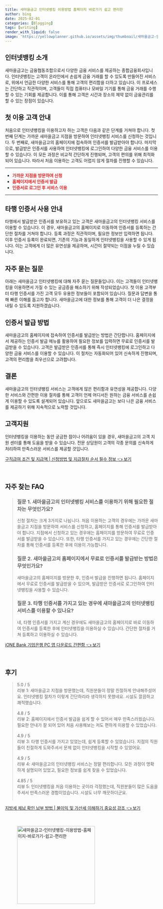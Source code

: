 ```yaml
---
title: 새마을금고 인터넷뱅킹 이용방법 홈페이지 바로가기 쉽고 편리한
author: bing
date: 2025-02-01
categories: [Blogging]
tags: [writing]
render_with_liquid: false
image: 'https://yellowplanner.github.io/assets/img/thumbnail/새마을금고-인터넷뱅킹-이용방법-홈페이지-바로가기-쉽고-편리한.webp'
---
```



<h2 id='인터넷뱅킹_소개'>인터넷뱅킹 소개</h2>

<p>새마을금고는 금융협동조합으로서 다양한 금융 서비스를 제공하는 종합금융회사입니다. 인터넷뱅킹는 고객이 온라인에서 손쉽게 금융 거래를 할 수 있도록 만들어진 서비스로, 위에서 언급한 다양한 서비스를 통해 고객의 편리함을 더하고 있습니다. 이 프로세스는 간단하고 직관적이며, 고객들이 직접 컴퓨터나 모바일 기기를 통해 금융 거래를 수행할 수 있는 기회를 제공합니다. 이를 통해 고객은 시간과 장소의 제약 없이 금융관리를 할 수 있는 장점이 있습니다.</p>

<h2 id='첫_이용_고객_안내'>첫 이용 고객 안내</h2>

<p>처음으로 인터넷뱅킹을 이용하고자 하는 고객은 다음과 같은 단계를 거쳐야 합니다. 첫 번째 단계는 가까운 새마을금고 지점을 방문하여 인터넷뱅킹 서비스를 신청하는 것입니다. 두 번째로, 새마을금고의 홈페이지에 접속하여 인증서를 발급받아야 합니다. 마지막으로, 발급받은 인증서를 사용하여 인터넷뱅킹에 로그인하여 다양한 금융 서비스를 이용할 수 있습니다. 이 모든 과정은 비교적 간단하게 진행되며, 고객의 편의를 위해 최적화되어 있습니다. 따라서 처음 이용하는 고객도 어렵지 않게 절차를 진행할 수 있습니다.</p>

<hr />

<ul>
    <li><b><span style="color: #ee2323;">가까운 지점을 방문하여 신청</span></b></li>
    <li><b><span style="color: #ee2323;">홈페이지에서 인증서 발급</span></b></li>
    <li><b><span style="color: #ee2323;">인증서로 로그인 후 서비스 이용</span></b></li>
</ul>

<hr />

<h2 id='타행_인증서_사용'>타행 인증서 사용 안내</h2>

<p>타행에서 발급받은 인증서를 보유하고 있는 고객은 새마을금고의 인터넷뱅킹 서비스를 이용할 수 있습니다. 이 경우, 새마을금고의 홈페이지로 이동하여 인증서를 등록하는 간단한 절차를 거쳐야 합니다. 등록 과정은 직관적이며, 필요한 정보만 입력하면 됩니다. 이후 인증서 등록이 완료되면, 기존의 기능과 동일하게 인터넷뱅킹을 사용할 수 있게 됩니다. 이는 고객에게 더 많은 유연성을 제공하며, 시간이 절약되는 이점을 누릴 수 있습니다.</p>

<h2 id='자주묻는질문'>자주 묻는 질문</h2>

<p>아래는 새마을금고 인터넷뱅킹에 대해 자주 묻는 질문들입니다. 이는 고객들이 인터넷뱅킹을 이용하면서 가질 수 있는 궁금증을 해소하기 위해 작성되었습니다. 첫 이용 고객부터 타행 인증서를 가진 고객 모두 유용한 정보들이 포함되어 있습니다. 질문과 답변을 통해 빠른 이해를 돕고자 합니다. 새마을금고에 대한 정보를 통해 고객이 더 나은 결정을 내릴 수 있도록 지원하겠습니다.</p>

<h2 id='인증서_발급_방법'>인증서 발급 방법</h2>

<p>새마을금고의 홈페이지에 접속하여 인증서를 발급받는 방법은 간단합니다. 홈페이지에서 제공하는 인증서 발급 메뉴를 활용하여 필요한 정보를 입력하면 무료로 인증서를 발급받을 수 있습니다. 고객은 발급받은 인증서를 통해 즉시 인터넷뱅킹에 로그인하고 다양한 금융 서비스를 이용할 수 있습니다. 이 절차는 자동화되어 있어 신속하게 진행되며, 고객의 편리함을 최우선으로 고려합니다.</p>

<h2 id='결론'>결론</h2>

<p>새마을금고의 인터넷뱅킹 서비스는 고객에게 많은 편리함과 유연성을 제공합니다. 다양한 서비스와 간편한 이용 절차를 통해 고객이 언제 어디서든 원하는 금융 서비스를 손쉽게 이용할 수 있도록 설계되어 있습니다. 앞으로도 새마을금고는 보다 나은 금융 서비스를 제공하기 위해 지속적으로 노력할 것입니다.</p>

<h2 id='고객지원'>고객지원</h2>

<p>인터넷뱅킹을 이용하는 동안 궁금한 점이나 어려움이 있을 경우, 새마을금고의 고객 지원 센터를 통해 도움을 받을 수 있습니다. 전문 상담원이 고객의 각종 문의를 신속하게 처리하여 만족스러운 서비스를 제공할 것입니다.</p>


<p><a class="click-button" title="구직급여 조건 및 지급액 | 신청방법 및 지급절차 순서 필수 정보" href="https://yellowplanner.github.io/posts/%EA%B5%AC%EC%A7%81%EA%B8%89%EC%97%AC-%EC%A1%B0%EA%B1%B4-%EB%B0%8F-%EC%A7%80%EA%B8%89%EC%95%A1-%EC%8B%A0%EC%B2%AD%EB%B0%A9%EB%B2%95-%EB%B0%8F-%EC%A7%80%EA%B8%89%EC%A0%88%EC%B0%A8-%EC%88%9C%EC%84%9C-%ED%95%84%EC%88%98-%EC%A0%95%EB%B3%B4/" rel="dofollow">구직급여 조건 및 지급액 | 신청방법 및 지급절차 순서 필수 정보 👈 보기</a></p><br>
<h2 id='자주_찾는_FAQ'>자주 찾는 FAQ</h2>
<div itemscope="" itemtype="https://schema.org/FAQPage">
<blockquote>
<div itemscope="" itemprop="mainEntity" itemtype="https://schema.org/Question">
<h3 itemprop="name">질문 1. 새마을금고의 인터넷뱅킹 서비스를 이용하기 위해 필요한 절차는 무엇인가요?</h3>
<div itemscope="" itemprop="acceptedAnswer" itemtype="https://schema.org/Answer">
<span itemprop="text">
<p>신청 절차는 크게 3가지로 나뉩니다. 처음 이용하는 고객의 경우에는 가까운 새마을금고 지점을 방문하여 서비스를 신청하고, 홈페이지를 통해 인증서를 발급받아야 합니다. 지점에서 신청하고 있는 경우에는 홈페이지를 방문하여 무료로 인증서를 발급받을 수 있습니다. 또한, 타행 인증서를 가지고 있는 경우에는 간단한 절차를 통해 인증서를 등록한 후에 이용이 가능합니다.</p>
</span>
</div>
</div>
<div itemscope="" itemprop="mainEntity" itemtype="https://schema.org/Question">
<h3 itemprop="name">질문 2. 새마을금고의 홈페이지에서 무료로 인증서를 발급받는 방법은 무엇인가요?</h3>
<div itemscope="" itemprop="acceptedAnswer" itemtype="https://schema.org/Answer">
<span itemprop="text">
<p>새마을금고의 홈페이지를 방문한 후, 인증서 발급을 진행하면 됩니다. 홈페이지에서 무료로 인증서를 발급받을 수 있으며, 발급받은 인증서로 로그인하여 인터넷뱅킹을 사용할 수 있습니다.</p>
</span>
</div>
</div>
<div itemscope="" itemprop="mainEntity" itemtype="https://schema.org/Question">
<h3 itemprop="name">질문 3. 타행 인증서를 가지고 있는 경우에 새마을금고의 인터넷뱅킹 서비스를 이용할 수 있나요?</h3>
<div itemscope="" itemprop="acceptedAnswer" itemtype="https://schema.org/Answer">
<span itemprop="text">
<p>네, 타행 인증서를 가지고 계신 경우에도 새마을금고의 홈페이지로 바로 이동하여 인증서를 등록한 후에 인터넷뱅킹을 이용하실 수 있습니다. 간단한 절차를 거쳐 등록하고 이용하실 수 있습니다.</p>
</span>
</div>
</div>
</blockquote>
</div>
<p><a class="click-button" title="iONE Bank 기업은행 PC 앱 다운로드 간편함" href="https://yellowplanner.github.io/posts/iONE-Bank-%EA%B8%B0%EC%97%85%EC%9D%80%ED%96%89-PC-%EC%95%B1-%EB%8B%A4%EC%9A%B4%EB%A1%9C%EB%93%9C-%EA%B0%84%ED%8E%B8%ED%95%A8/" rel="dofollow">iONE Bank 기업은행 PC 앱 다운로드 간편함 👈 보기</a></p><br>
<h2 id='후기'>후기</h2>
<div itemscope itemtype="https://schema.org/Product">
  <blockquote>
  <div itemprop="review" itemscope itemtype="https://schema.org/Review">
      <div itemprop="reviewRating" itemscope itemtype="https://schema.org/Rating"> <span itemprop="ratingValue">5.0</span> / <span itemprop="bestRating">5</span> </div>
      <span itemprop="reviewBody">리뷰 1: 새마을금고 지점을 방문했는데, 직원분들이 정말 친절하게 안내해주셨어요. 인터넷뱅킹 절차가 이렇게 간단하리라 생각하지 못했네요. 시설도 깔끔하고 쾌적했습니다.</span>
  </div>
  <br>
  <div itemprop="review" itemscope itemtype="https://schema.org/Review">
      <div itemprop="reviewRating" itemscope itemtype="https://schema.org/Rating"> <span itemprop="ratingValue">4.8</span> / <span itemprop="bestRating">5</span> </div>
      <span itemprop="reviewBody">리뷰 2: 홈페이지에서 인증서 발급을 쉽게 할 수 있어서 매우 만족스러웠습니다. 필요한 안내가 잘 되어 있어 처음 사용해보는 저도 편하게 이용할 수 있었습니다.</span>
  </div>
  <br>
  <div itemprop="review" itemscope itemtype="https://schema.org/Review">
      <div itemprop="reviewRating" itemscope itemtype="https://schema.org/Rating"> <span itemprop="ratingValue">4.9</span> / <span itemprop="bestRating">5</span> </div>
      <span itemprop="reviewBody">리뷰 3: 타행 인증서를 가지고 있었는데, 쉽게 등록할 수 있었습니다. 지점의 직원들이 친절하게 도와주셔서 문제 없이 인터넷뱅킹을 시작할 수 있었어요.</span>
  </div>
  <br>
  <div itemprop="review" itemscope itemtype="https://schema.org/Review">
      <div itemprop="reviewRating" itemscope itemtype="https://schema.org/Rating"> <span itemprop="ratingValue">4.9</span> / <span itemprop="bestRating">5</span> </div>
      <span itemprop="reviewBody">리뷰 4: 새마을금고의 인터넷뱅킹 서비스는 정말 편리합니다. 모든 과정이 명확하게 설명되어 있었고, 필요한 정보를 쉽게 찾을 수 있었습니다.</span>
  </div>
  <br>
  <div itemprop="review" itemscope itemtype="https://schema.org/Review">
      <div itemprop="reviewRating" itemscope itemtype="https://schema.org/Rating"> <span itemprop="ratingValue">4.85</span> / <span itemprop="bestRating">5</span> </div>
      <span itemprop="reviewBody">리뷰 5: 인터넷뱅킹을 처음 이용하는 곳이라 걱정했는데, 직원분들이 많은 도움을 주셔서 만족스러운 경험이었습니다. 시설도 너무 깨끗하더군요.</span>
  </div>
  <br>
  </blockquote>
</div>
<p><a class="click-button" title="지방세 체납 확인 납부 방법 | 불이익 및 가산세 이해하기 중요성 강조" href="https://yellowplanner.github.io/posts/%EC%A7%80%EB%B0%A9%EC%84%B8-%EC%B2%B4%EB%82%A9-%ED%99%95%EC%9D%B8-%EB%82%A9%EB%B6%80-%EB%B0%A9%EB%B2%95-%EB%B6%88%EC%9D%B4%EC%9D%B5-%EB%B0%8F-%EA%B0%80%EC%82%B0%EC%84%B8-%EC%9D%B4%ED%95%B4%ED%95%98%EA%B8%B0-%EC%A4%91%EC%9A%94%EC%84%B1-%EA%B0%95%EC%A1%B0/" rel="dofollow">지방세 체납 확인 납부 방법 | 불이익 및 가산세 이해하기 중요성 강조 👈 보기</a></p><br>
<figure class="image"><img src="https://yellowplanner.github.io/assets/img/thumbnail/새마을금고-인터넷뱅킹-이용방법-홈페이지-바로가기-쉽고-편리한.webp" alt="새마을금고-인터넷뱅킹-이용방법-홈페이지-바로가기-쉽고-편리한" width="256" height="256"></figure>